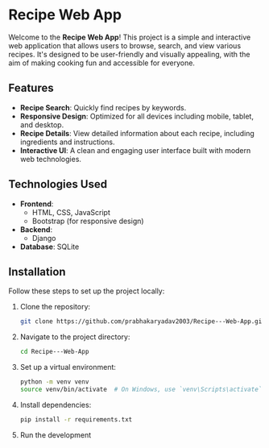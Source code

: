 # Recipe Web App

Welcome to the **Recipe Web App**! This project is a simple and interactive web application that allows users to browse, search, and view various recipes. It's designed to be user-friendly and visually appealing, with the aim of making cooking fun and accessible for everyone.

## Features

- **Recipe Search**: Quickly find recipes by keywords.
- **Responsive Design**: Optimized for all devices including mobile, tablet, and desktop.
- **Recipe Details**: View detailed information about each recipe, including ingredients and instructions.
- **Interactive UI**: A clean and engaging user interface built with modern web technologies.

## Technologies Used

- **Frontend**: 
  - HTML, CSS, JavaScript
  - Bootstrap (for responsive design)
- **Backend**: 
  - Django
- **Database**: SQLite

## Installation

Follow these steps to set up the project locally:

1. Clone the repository:
   ```bash
   git clone https://github.com/prabhakaryadav2003/Recipe---Web-App.git
   ```
2. Navigate to the project directory:
   ```bash
   cd Recipe---Web-App
   ```
3. Set up a virtual environment:
   ```bash
   python -m venv venv
   source venv/bin/activate  # On Windows, use `venv\Scripts\activate`
   ```
4. Install dependencies:
   ```bash
   pip install -r requirements.txt
   ```
5. Run the development
